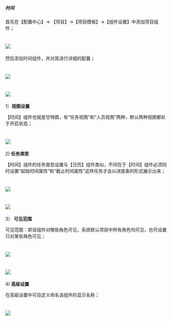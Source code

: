##### 时间

首先在【配置中心】→ 【项目】→【项目模板】→【组件设置】中添加项目组件；

# ![](/assets/3组件管理-添加项目组件1.png)

然后添加时间组件，并对其进行详细的配置；

# ![](/assets/8组件管理-时间1.png)

# ![](/assets/8组件管理-时间2.png)

1）**视图设置**

【时间】组件也就是甘特图，有“任务视图”和“人员视图”两种，默认两种视图都处于开启状态；

# ![](/assets/8组件管理-时间-人员视图.png)

2\) **任务类型**

【时间】组件的任务类型设置与【日历】组件类似，不同在于【时间】组件必须同时设置“起始时间属性”和“截止时间属性”这样任务才会以进度条的形式展示出来；

# ![](/assets/8组件管理-时间-任务设置1.png)

# ![](/assets/8组件管理-时间-任务设置2.png)

3） **可见范围**

可见范围：即该组件对哪些角色可见，系统默认项目中所有角色均可见，也可设置只对某些角色可见；

# ![](/assets/8组件管理-可见范围1.png)

# ![](/assets/8组件管理-可见范围2.png)

4\) **高级设置**

在高级设置中可自定义命名该组件的显示名称；

# ![](/assets/8组件管理-高级设置.png)



